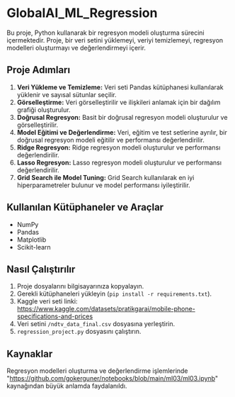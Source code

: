 # GlobalAI_ML_Regression

Bu proje, Python kullanarak bir regresyon modeli oluşturma sürecini içermektedir. Proje, bir veri setini yüklemeyi, veriyi temizlemeyi, regresyon modelleri oluşturmayı ve değerlendirmeyi içerir.

## Proje Adımları

1. **Veri Yükleme ve Temizleme:** Veri seti Pandas kütüphanesi kullanılarak yüklenir ve sayısal sütunlar seçilir.
2. **Görselleştirme:** Veri görselleştirilir ve ilişkileri anlamak için bir dağılım grafiği oluşturulur.
3. **Doğrusal Regresyon:** Basit bir doğrusal regresyon modeli oluşturulur ve görselleştirilir.
4. **Model Eğitimi ve Değerlendirme:** Veri, eğitim ve test setlerine ayrılır, bir doğrusal regresyon modeli eğitilir ve performansı değerlendirilir.
5. **Ridge Regresyon:** Ridge regresyon modeli oluşturulur ve performansı değerlendirilir.
6. **Lasso Regresyon:** Lasso regresyon modeli oluşturulur ve performansı değerlendirilir.
7. **Grid Search ile Model Tuning:** Grid Search kullanılarak en iyi hiperparametreler bulunur ve model performansı iyileştirilir.

## Kullanılan Kütüphaneler ve Araçlar

- NumPy
- Pandas
- Matplotlib
- Scikit-learn

## Nasıl Çalıştırılır

1. Proje dosyalarını bilgisayarınıza kopyalayın.
2. Gerekli kütüphaneleri yükleyin (`pip install -r requirements.txt`).
3. Kaggle veri seti linki: https://www.kaggle.com/datasets/pratikgarai/mobile-phone-specifications-and-prices
4. Veri setini `/ndtv_data_final.csv` dosyasına yerleştirin.
5. `regression_project.py` dosyasını çalıştırın.

## Kaynaklar
Regresyon modelleri oluşturma ve değerlendirme işlemlerinde "https://github.com/gokerguner/notebooks/blob/main/ml03/ml03.ipynb" kaynağından büyük anlamda faydalanıldı. 

